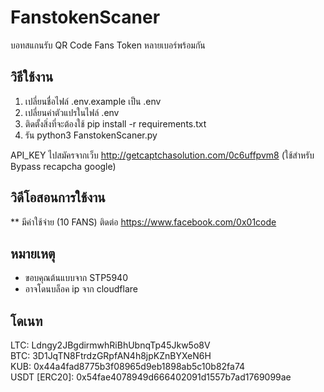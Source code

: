 # FanstokenScaner
บอทสแกนรับ QR Code Fans Token หลายเบอร์พร้อมกัน


## วิธีใช้งาน
1. เปลี่ยนชื่อไฟล์ .env.example เป็น .env
2. เปลี่ยนค่าตัวแปรในไฟล์ .env
3. ติดตั้งสิ่งที่จะต้องใช้ pip install -r requirements.txt
4. รัน python3 FanstokenScaner.py

API_KEY ไปสมัครจากเว็บ http://getcaptchasolution.com/0c6uffpvm8 (ใช้สำหรับ Bypass recapcha google)

## วิดีโอสอนการใช้งาน
** มีค่าใช้จ่าย (10 FANS) ติดต่อ https://www.facebook.com/0x01code

## หมายเหตุ
- ขอบคุณต้นแบบจาก STP5940
- อาจโดนบล็อค ip จาก cloudflare

## โดเนท
LTC: Ldngy2JBgdirmwhRiBhUbnqTp45Jkw5o8V  
BTC: 3D1JqTN8FtrdzGRpfAN4h8jpKZnBYXeN6H  
KUB: 0x44a4fad8775b3f08965d9eb1898ab5c10b82fa74  
USDT [ERC20]: 0x54fae4078949d666402091d1557b7ad1769099ae  
